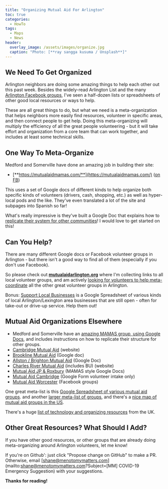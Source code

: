 ```yaml
---
title: "Organizing Mutual Aid For Arlington"
toc: true
categories:
  - HowTo
tags:
  - Maps
  - News
header:
  overlay_image: /assets/images/organize.jpg
  caption: "Photo: [**ray sangga kusuma / Unsplash**]"
---
```


## We Need To Get Organized

Arlington neighbors are doing some amazing things to help each other out 
this past week.  Besides the widely-read Arlington List and the many
[Arlington Facebook groups](https://menotomymatters.com/howto/covid-emergency/#resource-lists---where-to-get-help), I've seen a half-dozen lists or spreadsheets 
of other good local resources or ways to help.

These are all great things to do, but what we need is a meta-organization 
that helps neighbors more easily find resources, volunteer in specific 
areas, and then connect people to get help.  Doing this meta-organizing 
will multiply the efficiency of all the great people volunteering - but 
it will take effort and organization from a core team that can work 
together, and includes at least some technical skills.

## One Way To Meta-Organize

Medford and Somerville have done an amazing job in building their site:

- [**https://mutualaidmamas.com/**](https://mutualaidmamas.com/) ([on FB](https://www.facebook.com/MutualAidMAMAS/))

This uses a set of Google docs of different kinds to help organize 
both specific kinds of volunteers (drivers, cash, shopping, etc.) as 
well as hyper-local pods and the like.  They've even translated a lot 
of the site and subpages into Spanish so far!

What's really impressive is they've built a Google Doc that 
explains how to [replicate their system for other communities](https://docs.google.com/document/d/1ca-sz4DRNvUg8ezcrfd6awH-ahxBDJwnbdzxm4_qDVs/edit)!  I would love to get started on this!

## Can You Help?

There are many different Google docs or Facebook volunteer groups in Arlington - but there isn't a good way to find all of them (especially if you don't use Facebook).  

So please check out **[mutualaidarlington.org](https://mutualaidarlington.org)** where I'm collecting links to all local volunteer groups, and am actively [looking for volunteers to help meta-coordinate](https://forms.gle/uwiPfacsSabgk9v67) all the other great volunteer groups in Arlington.

Bonus: [Support Local Businesses](https://docs.google.com/spreadsheets/d/1H8XgJ5soHNKMIpXmyrfP3BHs0nHHx2Rb9IVxCRqIl9g/edit?fbclid=IwAR3cC1Yv_uMDlcDeqt4FaIKLn2-mSLyAaVc1tKxt0ZKuPJcRu-0umLH5LJ0#gid=968014385) is a Google Spreadsheet of various kinds of local Arlington/Lexington area businesses that are still open - often for take-out or drive-up service.  Help them out!

## Mutual Aid Organizations Elsewhere

- Medford and Somerville have an [amazing MAMAS group, using Google Docs](https://mutualaidmamas.com/), and includes instructions on how to replicate their structure for other groups. 
- [Cambridge Mutual Aid](https://www.cambridgemutualaid.info) (website)
- [Brookline Mutual Aid](https://docs.google.com/document/d/18wyL-f2x2j-tFMCsbaxWW98PjY5bVUKfPluFibmX9u8/edit) (Google doc)
- [Allston / Brighton Mutual Aid](https://docs.google.com/document/d/1elvhLVePZdLRpTWgNKNYKYacu9wI__7ILMerXPUZjSg/edit?fbclid=IwAR3-SuJl0vthhJfsHhhwhqwE0GPVYak6gl1o6TwfZuZF6QhfkWk5DhxSAi4) (Google Doc)
- [Charles River Mutual Aid](https://crmutualaid.com/) (includes BU) (website)
- [Mutual Aid JP & Roxbury](https://bit.ly/jpmutualaid?fbclid=IwAR1sIc6mfwlXqohl61LcdSWZNTDjZoJFpYyC7WALIDX8u1yyBIPIbPdaV4o) (MAMAS style Google Docs)
- [Mutual Aid Cambridge](https://docs.google.com/forms/d/e/1FAIpQLScescGf_Knel1KGJ8fq0MUMzWa-6-CdKHzr5QT8RId8OMU8HA/viewform?fbclid=IwAR2yNMsS2ovYC1j63COmp8c6CK8NOrdy2PJhFsMSHoBBXqjqknBXFidQsO0) (Google Form volunteer intake only)
- [Mutual Aid Worcester](https://www.facebook.com/MutualAidWorcester/) (Facebook groups)

One great meta-list is this [Google Spreadsheet of various mutual aid groups](https://docs.google.com/spreadsheets/d/1M9Y46lhZSVIRyE1Qh74Tj5uu91VKs5nhFCUudnFOqOg/edit#gid=776187552). and another [larger meta-list of groups](https://docs.google.com/spreadsheets/d/1HEdNpLB5p-sieHVK-CtS8_N7SIUhlMpY6q1e8Je0ToY/edit#gid=1455689482), and there's a [nice map of mutual aid groups in the US](https://www.mutualaidhub.org).

There's a huge [list of technology and organizing resources](https://coronavirustechhandbook.com/) from the UK.


## Other Great Resources? What Should I Add?

If you have other good resources, or other groups that are already 
doing meta-organizing around Arlington volunteers, let me know!

If you're on Github': just click "Propose change on GitHub" to make a PR. 
Otherwise, email [shane@menotomymatters.com](mailto:shane@menotomymatters.com?Subject=[MM] COVID-19 Emergency Suggestion) with your suggestions.

**Thanks for reading!**

